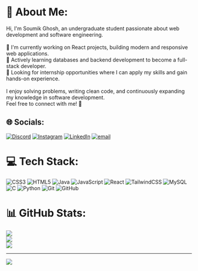 # 💫 About Me:
Hi, I'm Soumik Ghosh, an undergraduate student passionate about web development and software engineering.<br><br>🔹 I'm currently working on React projects, building modern and responsive web applications.<br>🔹 Actively learning databases and backend development to become a full-stack developer.<br>🔹 Looking for internship opportunities where I can apply my skills and gain hands-on experience.<br><br>I enjoy solving problems, writing clean code, and continuously expanding my knowledge in software development.<br> Feel free to connect with me! 🚀


## 🌐 Socials:
[![Discord](https://img.shields.io/badge/Discord-%237289DA.svg?logo=discord&logoColor=white)](https://discord.gg/c2met) [![Instagram](https://img.shields.io/badge/Instagram-%23E4405F.svg?logo=Instagram&logoColor=white)](https://instagram.com/c2met_) [![LinkedIn](https://img.shields.io/badge/LinkedIn-%230077B5.svg?logo=linkedin&logoColor=white)](https://linkedin.com/in/soumikg60) [![email](https://img.shields.io/badge/Email-D14836?logo=gmail&logoColor=white)](mailto:soumikgh60@gmail.com) 

# 💻 Tech Stack:
![CSS3](https://img.shields.io/badge/css3-%231572B6.svg?style=for-the-badge&logo=css3&logoColor=white) ![HTML5](https://img.shields.io/badge/html5-%23E34F26.svg?style=for-the-badge&logo=html5&logoColor=white) ![Java](https://img.shields.io/badge/java-%23ED8B00.svg?style=for-the-badge&logo=openjdk&logoColor=white) ![JavaScript](https://img.shields.io/badge/javascript-%23323330.svg?style=for-the-badge&logo=javascript&logoColor=%23F7DF1E) ![React](https://img.shields.io/badge/react-%2320232a.svg?style=for-the-badge&logo=react&logoColor=%2361DAFB) ![TailwindCSS](https://img.shields.io/badge/tailwindcss-%2338B2AC.svg?style=for-the-badge&logo=tailwind-css&logoColor=white) ![MySQL](https://img.shields.io/badge/mysql-4479A1.svg?style=for-the-badge&logo=mysql&logoColor=white) ![C](https://img.shields.io/badge/c-%2300599C.svg?style=for-the-badge&logo=c&logoColor=white) ![Python](https://img.shields.io/badge/python-3670A0?style=for-the-badge&logo=python&logoColor=ffdd54) ![Git](https://img.shields.io/badge/git-%23F05033.svg?style=for-the-badge&logo=git&logoColor=white) ![GitHub](https://img.shields.io/badge/github-%23121011.svg?style=for-the-badge&logo=github&logoColor=white)
# 📊 GitHub Stats:
![](https://github-readme-stats.vercel.app/api?username=c-met&theme=dark&hide_border=true&include_all_commits=true&count_private=false)<br/>
![](https://github-readme-streak-stats.herokuapp.com/?user=c-met&theme=dark&hide_border=true)<br/>
![](https://github-readme-stats.vercel.app/api/top-langs/?username=c-met&theme=dark&hide_border=true&include_all_commits=true&count_private=false&layout=compact)

---
[![](https://visitcount.itsvg.in/api?id=c-met&icon=1&color=1)](https://visitcount.itsvg.in)

<!-- Proudly created with GPRM ( https://gprm.itsvg.in ) -->
